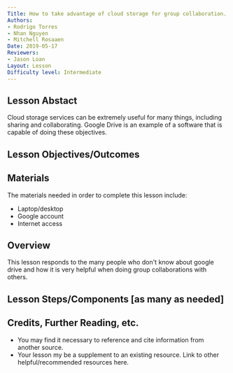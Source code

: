 ```yaml
---
Title: How to take advantage of cloud storage for group collaboration.
Authors:
- Rodrigo Torres 
- Nhan Nguyen 
- Mitchell Rosaaen
Date: 2019-05-17
Reviewers:
- Jason Loan
Layout: Lesson
Difficulty level: Intermediate
---
```

## Lesson Abstact

Cloud storage services can be extremely useful for many things, including sharing and collaborating. Google Drive is an example of a software that is capable of doing these objectives.
## Lesson Objectives/Outcomes

## Materials

The materials needed in order to complete this lesson include:

- Laptop/desktop
- Google account
- Internet access

## Overview

This lesson responds to the many people who don't know about google drive and how it is very helpful when doing group collaborations with others.

## Lesson Steps/Components [as many as needed]

## Credits, Further Reading, etc.

* You may find it necessary to reference and cite information from another source.
* Your lesson my be a supplement to an existing resource. Link to other helpful/recommended resources here.
